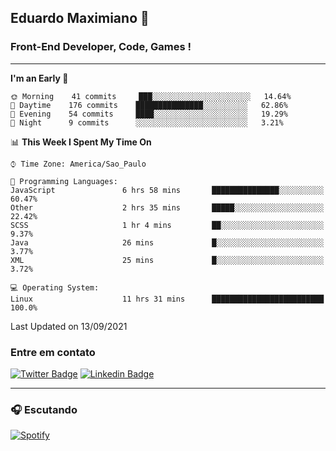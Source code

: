 ## Eduardo Maximiano 👋

### Front-End Developer, Code, Games !

---

<!--START_SECTION:waka-->
**I'm an Early 🐤** 

```text
🌞 Morning    41 commits     ███░░░░░░░░░░░░░░░░░░░░░░   14.64% 
🌆 Daytime    176 commits    ███████████████░░░░░░░░░░   62.86% 
🌃 Evening    54 commits     ████░░░░░░░░░░░░░░░░░░░░░   19.29% 
🌙 Night      9 commits      ░░░░░░░░░░░░░░░░░░░░░░░░░   3.21%

```


📊 **This Week I Spent My Time On** 

```text
⌚︎ Time Zone: America/Sao_Paulo

💬 Programming Languages: 
JavaScript               6 hrs 58 mins       ███████████████░░░░░░░░░░   60.47% 
Other                    2 hrs 35 mins       █████░░░░░░░░░░░░░░░░░░░░   22.42% 
SCSS                     1 hr 4 mins         ██░░░░░░░░░░░░░░░░░░░░░░░   9.37% 
Java                     26 mins             █░░░░░░░░░░░░░░░░░░░░░░░░   3.77% 
XML                      25 mins             █░░░░░░░░░░░░░░░░░░░░░░░░   3.72%

💻 Operating System: 
Linux                    11 hrs 31 mins      █████████████████████████   100.0%

```


 Last Updated on 13/09/2021
<!--END_SECTION:waka-->

### Entre em contato

[![Twitter Badge](https://img.shields.io/badge/-@edmaxi-1ca0f1?style=flat-square&labelColor=1ca0f1&logo=twitter&logoColor=white&link=https://twitter.com/edmaxi)](https://twitter.com/edmaxi)
[![Linkedin Badge](https://img.shields.io/badge/-Eduardo_Maximiano-0077B5?style=flat-square&logo=Linkedin&logoColor=white&link=https://www.linkedin.com/in/maximiano-eduardo)](https://www.linkedin.com/in/maximiano-eduardo)

---

### 🎧 Escutando
[![Spotify](https://novatorem-sandy.vercel.app/api/spotify)](https://open.spotify.com/user/comgigo)
